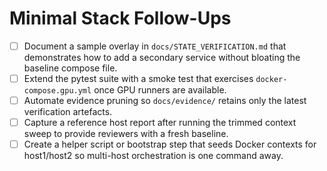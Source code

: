 # Minimal Stack Follow-Ups

- [ ] Document a sample overlay in `docs/STATE_VERIFICATION.md` that demonstrates how to add a secondary service without bloating the baseline compose file.
- [ ] Extend the pytest suite with a smoke test that exercises `docker-compose.gpu.yml` once GPU runners are available.
- [ ] Automate evidence pruning so `docs/evidence/` retains only the latest verification artefacts.
- [ ] Capture a reference host report after running the trimmed context sweep to provide reviewers with a fresh baseline.
- [ ] Create a helper script or bootstrap step that seeds Docker contexts for host1/host2 so multi-host orchestration is one command away.
